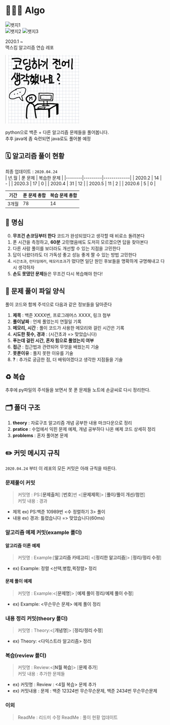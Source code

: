 # 🧑🏻‍💻 Algo
![뱃지1](https://img.shields.io/github/last-commit/maxkim-j/Algo?style=flat-square)  
![뱃지2](https://img.shields.io/badge/Problem%20solving%20with-python%203.8.2-blue?style=flat-square&logo=python)  ![뱃지3](https://img.shields.io/badge/also%20using-jupyter%20notebook-orange?style=flat-square&logo=jupyter)

2020.1 ~  
맥스킴 알고리즘 연습 레포  

![생각햇니](./img.jpg)  

python으로 백준 + 다른 알고리즘 문제들을 풀어봅니다.  
추후 java에 좀 숙련되면 java로도 풀어볼 예정  

## 🗓 알고리즘 풀이 현황
최종 업데이트 : `2020.04.24`  
| 년.월  | 푼 문제 | 복습한 문제 |
|--------|---------|-------------|
| 2020.2 | 14      | -           |
| 2020.3 | 17      | 0           |
| 2020.4 | 31      | 12          |
| 2020.5 | 11      | 2           |
| 2020.6 | 5       | 0           |



| 기간  | 푼 문제 총합 | 복습 문제 총합 |
|-------|--------------|----------------|
| 3개월 | 78           | 14             |


## 🙏 명심
0. **무조건 손코딩부터 한다** 코드가 완성되었다고 생각할 때 비로소 돌려본다
1. 푼 시간을 측정하고, **60분** 고민했음에도 도저히 모르겠으면 답을 찾아본다
2. 다른 사람 풀이를 보더라도 개선할 수 있는 지점을 고민한다
3. 답이 나왔더라도 더 가독성 좋고 성능 좋게 짤 수 있는 방법 고민한다
4. `시간초과`, `런타임에러`, `메모리초과`가 떴다면 일단 원인 후보들을 명확하게 규명해내고 다시 생각하자
5. **손도 못댔던 문제**들은 무조건 다시 복습해야 한다!

## 📝 문제 풀이 파일 양식

풀이 코드와 함께 주석으로 다음과 같은 정보들을 달아준다

1.  **제목** : 백준 XXXX번, 프로그래머스 XXXX, 링크 첨부
2.  **풀이날짜** : 언제 풀었는지 연월일 기록
3.  **메모리, 시간** : 풀이 코드가 사용한 메모리와 걸린 시간은 기록
4.  **시도한 횟수, 경과** : (시간초과 => 맞았습니다)
5.  **푸는데 걸린 시간, 혼자 힘으로 풀었는지 여부**
6.  **접근** : 접근법과 관련되어 무엇을 배웠는지 기술
7.  **못푼이유** : 풀지 못한 이유를 기술
8.  **?** : 추가로 궁금한 점, 더 배워야겠다고 생각한 지점들을 기술

## ♻️ 복습

추후에 py파일의 주석들을 보면서 못 푼 문제들 노트에 손글씨로 다시 정리한다.

## 🗂 폴더 구조
1. **theory** : 자료구조 알고리즘 개념 공부한 내용 마크다운으로 정리
2. **pratice** : 수업에서 익힌 문제 예제, 개념 공부하다 나온 예제 코드 상세히 정리
3. **problems** : 혼자 풀어본 문제

## ✏️ 커밋 메시지 규칙
`2020.04.24` 부터 이 레포의 모든 커밋은 아래 규칙을 따른다.  

### 문제풀이 커밋
> 커밋명 : PS:[**문제출처**] [**번호**]번 <[**문제제목**]> [**풀이/풀이 개선/첨언**]  
> 커밋 내용 : 경과

- 제목 ex) PS:백준 10989번 <수 정렬하기 3> 풀이
- 내용 ex) 경과: 틀렸습니다 => 맞았습니다(60ms)

### 알고리즘 예제 커밋(example 폴더)

#### 알고리즘 이론 예제
> 커밋명 : Example:[**알고리즘 카테고리**] <[**정리한 알고리즘**]> [**정리/정리 수정**]  
- ex) Example: 정렬 <선택,병합,퀵정렬> 정리

#### 문제 풀이 예제
> 커밋명 : Example:<[**문제명**]> [**예제 풀이 정리/예제 풀이 수정**]  
- ex) Example: <무슨무슨 문제> 예제 풀이 정리

### 내용 정리 커밋(theory 폴더)
> 커밋명 : Theory:<[**개념명**]> [**정리/정리 수정**]  
- ex) Theory: <다익스트라 알고리즘> 정리

### 복습(review 폴더)
> 커밋명 : Review:<[**N월 복습**]> [**문제 추가**]  
> 커밋 내용 : 추가한 문제들
- ex) 커밋명 : Review : <4월 복습> 문제 추가
- ex) 커밋내용 : 문제 : 백준 12324번 무슨무슨문제, 백준 2434번 무슨무슨문제

### 이외
> ReadMe : 리드미 수정
> ReadMe : 풀이 현황 업데이트